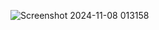 ![Screenshot 2024-11-08 013158](https://github.com/user-attachments/assets/05700a28-ce29-4ce6-bdf1-3634738461d7)
